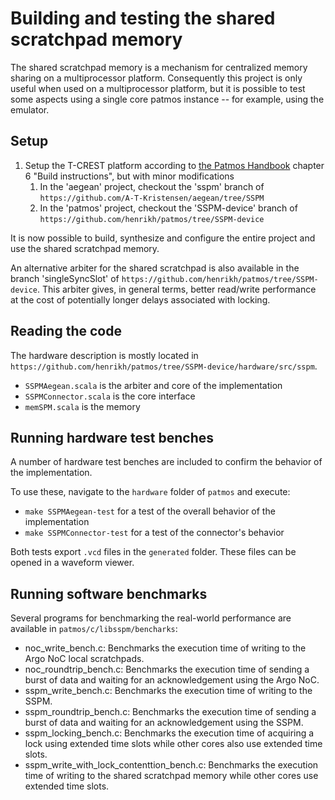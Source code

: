 Building and testing the shared scratchpad memory
=====================================

The shared scratchpad memory is a mechanism for centralized memory sharing on a multiprocessor platform.
Consequently this project is only useful when used on a multiprocessor platform, but it is possible to test some aspects using a single core patmos instance -- for example, using the emulator.

Setup
--------

 1. Setup the T-CREST platform according to [the Patmos Handbook] chapter 6 "Build instructions", but with minor modifications
    1. In the 'aegean' project, checkout the 'sspm' branch of `https://github.com/A-T-Kristensen/aegean/tree/SSPM`
    2. In the 'patmos' project, checkout the 'SSPM-device' branch of `https://github.com/henrikh/patmos/tree/SSPM-device`

It is now possible to build, synthesize and configure the entire project and use the shared scratchpad memory.

An alternative arbiter for the shared scratchpad is also available in the branch 'singleSyncSlot' of `https://github.com/henrikh/patmos/tree/SSPM-device`.
This arbiter gives, in general terms, better read/write performance at the cost of potentially longer delays associated with locking.

Reading the code
-------------------------

The hardware description is mostly located in `https://github.com/henrikh/patmos/tree/SSPM-device/hardware/src/sspm`.

 - `SSPMAegean.scala` is the arbiter and core of the implementation
 - `SSPMConnector.scala` is the core interface
 - `memSPM.scala` is the memory

Running hardware test benches
--------------------------------------------

A number of hardware test benches are included to confirm the behavior of the implementation.

To use these, navigate to the `hardware` folder of `patmos` and execute:

 - `make SSPMAegean-test` for a test of the overall behavior of the implementation
 - `make SSPMConnector-test` for a test of the connector's behavior

Both tests export `.vcd` files in the `generated` folder. These files can be opened in a waveform viewer.

Running software benchmarks
--------------------------------------------

Several programs for benchmarking the real-world performance are available in `patmos/c/libsspm/bencharks`:
* noc_write_bench.c: Benchmarks the execution time of writing to the Argo NoC local scratchpads.
* noc_roundtrip_bench.c: Benchmarks the execution time of sending a burst of data and waiting for an acknowledgement using the Argo NoC.
* sspm_write_bench.c: Benchmarks the execution time of writing to the SSPM.
* sspm_roundtrip_bench.c: Benchmarks the execution time of sending a burst of data and waiting for an acknowledgement using the SSPM.
* sspm_locking_bench.c: Benchmarks the execution time of acquiring a lock using extended time slots while other cores also use extended time slots.
* sspm_write_with_lock_contenttion_bench.c: Benchmarks the execution time of writing to the shared scratchpad memory while other cores use extended time slots.



[the Patmos Handbook]: http://patmos.compute.dtu.dk/patmos_handbook.pdf
